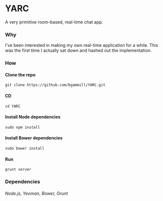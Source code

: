 <!--<img src="picture_coming_soon" align="right">-->

# YARC
A very primitive room-based, real-time chat app.


### Why

I've been interested in making my own real-time application for a while. This was the first time I actually sat down and hashed out the implementation.


### How

#### Clone the repo
    git clone https://github.com/bgammill/YARC.git
    
#### CD
    cd YARC
    
#### Install Node dependencies
    sudo npm install
    
#### Install Bower dependencies
    sudo bower install
    
#### Run
    grunt server
    
    
### Dependencies
###### Node.js, Yeoman, Bower, Grunt
